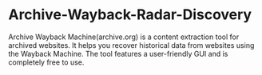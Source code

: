 # Archive-Wayback-Radar-Discovery
Archive Wayback Machine(archive.org) is a content extraction tool for archived websites. It helps you recover historical data from websites using the Wayback Machine. The tool features a user-friendly GUI and is completely free to use.

